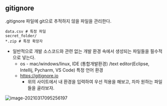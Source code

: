 ## gitignore

.gitignore 파일에 git으로 추적하지 않을 파일을 관리한다.

```hxml
data.csv # 특정 파일
secret_folder/
*.zip # 특정 확장자
```

* 일반적으로 개발 소스코드와 관련 없는 개발 환경 속에서 생성되는 파일들을 필수적으로 넣는다.
  * os - mac/windows/linux, IDE (통합개발환경) /text editor(Eclipse, Intellij, Pycharm, VS Code) 특정 언어 환경
  * https://gitignore.io
    * 위의 사이트에서 내 환경을 입력하여 우선 적용을 해보고, 차차 원하는 파일들을 골라보자.

![image-20210317095256197](gitignore/image-20210317095256197.png)